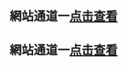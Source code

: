 ## 網站通道一<a rel="nofollow noopener" href="https://po660.github.io/image/%E7%BE%8E%E5%A5%BD%E7%9A%84%E6%95%85%E4%BA%8B%E6%96%87%E4%BB%B6" target="_blank">点击查看</a>
## 網站通道一<a rel="nofollow noopener" href="https://po660.github.io/image/%E7%BE%8E%E5%A5%BD%E7%9A%84%E6%95%85%E4%BA%8B%E6%96%87%E4%BB%B6" target="_blank">点击查看</a>
